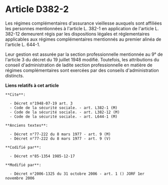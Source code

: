 # Article D382-2

Les régimes complémentaires d'assurance vieillesse auxquels sont affiliées les personnes mentionnées à l'article L. 382-1 en
application de l'article L. 382-12 demeurent régis par les dispositions légales et réglementaires applicables aux régimes
complémentaires mentionnés au premier alinéa de l'article L. 644-1.

Leur gestion est assurée par la section professionnelle mentionnée au 9° de l'article 3 du décret du 19 juillet 1948 modifié.
Toutefois, les attributions du conseil d'administration de ladite section professionnelle en matière de régimes
complémentaires sont exercées par des conseils d'administration distincts.

**Liens relatifs à cet article**

	**Cite**:

	  - Décret n°1948-07-19 art. 3
	  - Code de la sécurité sociale. - art. L382-1 (M)
	  - Code de la sécurité sociale. - art. L382-12 (M)
	  - Code de la sécurité sociale. - art. L644-1 (M)

	**Anciens textes**:

	  - Décret n°77-222 du 8 mars 1977 - art. 9 (M)
	  - Décret n°77-222 du 8 mars 1977 - art. 9 (V)

	**Codifié par**:

	  - Décret n°85-1354 1985-12-17

	**Modifié par**:

	  - Décret n°2006-1325 du 31 octobre 2006 - art. 1 () JORF 1er novembre 2006
